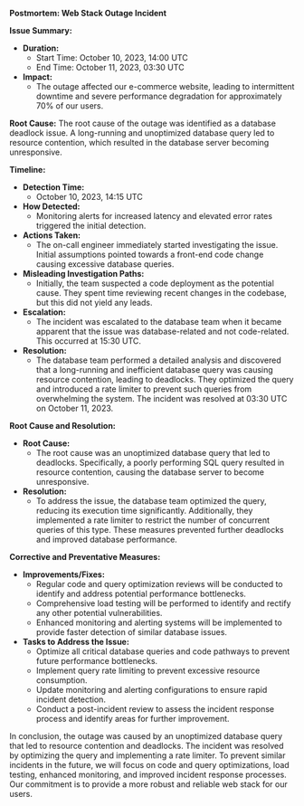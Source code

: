 **Postmortem: Web Stack Outage Incident**

**Issue Summary:**
- **Duration:** 
  - Start Time: October 10, 2023, 14:00 UTC
  - End Time: October 11, 2023, 03:30 UTC
- **Impact:** 
  - The outage affected our e-commerce website, leading to intermittent downtime and severe performance degradation for approximately 70% of our users.

**Root Cause:**
The root cause of the outage was identified as a database deadlock issue. A long-running and unoptimized database query led to resource contention, which resulted in the database server becoming unresponsive.

**Timeline:**
- **Detection Time:**
  - October 10, 2023, 14:15 UTC
- **How Detected:**
  - Monitoring alerts for increased latency and elevated error rates triggered the initial detection.
- **Actions Taken:**
  - The on-call engineer immediately started investigating the issue. Initial assumptions pointed towards a front-end code change causing excessive database queries.
- **Misleading Investigation Paths:**
  - Initially, the team suspected a code deployment as the potential cause. They spent time reviewing recent changes in the codebase, but this did not yield any leads.
- **Escalation:**
  - The incident was escalated to the database team when it became apparent that the issue was database-related and not code-related. This occurred at 15:30 UTC.
- **Resolution:**
  - The database team performed a detailed analysis and discovered that a long-running and inefficient database query was causing resource contention, leading to deadlocks. They optimized the query and introduced a rate limiter to prevent such queries from overwhelming the system. The incident was resolved at 03:30 UTC on October 11, 2023.

**Root Cause and Resolution:**
- **Root Cause:**
  - The root cause was an unoptimized database query that led to deadlocks. Specifically, a poorly performing SQL query resulted in resource contention, causing the database server to become unresponsive.
- **Resolution:**
  - To address the issue, the database team optimized the query, reducing its execution time significantly. Additionally, they implemented a rate limiter to restrict the number of concurrent queries of this type. These measures prevented further deadlocks and improved database performance.

**Corrective and Preventative Measures:**
- **Improvements/Fixes:**
  - Regular code and query optimization reviews will be conducted to identify and address potential performance bottlenecks.
  - Comprehensive load testing will be performed to identify and rectify any other potential vulnerabilities.
  - Enhanced monitoring and alerting systems will be implemented to provide faster detection of similar database issues.
- **Tasks to Address the Issue:**
  - Optimize all critical database queries and code pathways to prevent future performance bottlenecks.
  - Implement query rate limiting to prevent excessive resource consumption.
  - Update monitoring and alerting configurations to ensure rapid incident detection.
  - Conduct a post-incident review to assess the incident response process and identify areas for further improvement.

In conclusion, the outage was caused by an unoptimized database query that led to resource contention and deadlocks. The incident was resolved by optimizing the query and implementing a rate limiter. To prevent similar incidents in the future, we will focus on code and query optimizations, load testing, enhanced monitoring, and improved incident response processes. Our commitment is to provide a more robust and reliable web stack for our users.
